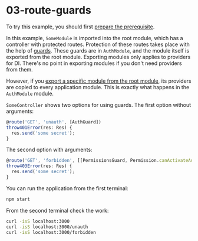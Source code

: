 # 03-route-guards

To try this example, you should first [prepare the prerequisite][1].

In this example, `SomeModule` is imported into the root module, which has a controller with protected routes. Protection of these routes takes place with the help of [guards][103]. These guards are in `AuthModule`, and the module itself is exported from the root module. Exporting modules only applies to providers for DI. There's no point in exporting modules if you don't need providers from them.

However, if you [export a specific module from the root module][102], its providers are copied to every application module. This is exactly what happens in the `AuthModule` module.

`SomeController` shows two options for using guards. The first option without arguments:

```ts
@route('GET', 'unauth', [AuthGuard])
throw401Error(res: Res) {
  res.send('some secret');
}
```

The second option with arguments:

```ts
@route('GET', 'forbidden', [[PermissionsGuard, Permission.canActivateAdministration]])
throw403Error(res: Res) {
  res.send('some secret');
}
```

You can run the application from the first terminal:

```bash
npm start
```

From the second terminal check the work:

```bash
curl -isS localhost:3000
curl -isS localhost:3000/unauth
curl -isS localhost:3000/forbidden
```

[1]: /examples/prerequisite
[102]: /developer-guides/exports-and-imports#export-of-the-providers-from-the-root-module
[103]: /components-of-ditsmod-app/guards
